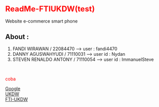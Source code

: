<html>

<head>
  <title>ReadMeTest</title>
</head>

<body>
  <h1 style="color:red; font-size:24">ReadMe-FTIUKDW(test)</h1>
  <p>Website e-commerce smart phone</p>
  <h2>About : </h2>
  <ol>
    <li>FANDI WIRAWAN / 22084470 --> user : fandi4470</li>
    <li>DANNY AGUSWAHYUDI / 71110031 --> user id : Nydan</li>
    <li>STEVEN RENALDO ANTONY / 71110054 --> user id : ImmanuelSteve</li>
  </ol>
  <br/>
  <p style="color: #FF0000;"> coba</p>
  <a href= "http://www.google.com" target="_blank"> Google</a>
  <br/>
  <a href= "http://www.ukdw.ac.id" target="_blank"> UKDW </a>
  <br/>
  <a href= "http://www.ukdw.ac.id/id/page/view/55-teknik-informatika" target="_blank"> FTI-UKDW</a>

</body>

</html>
